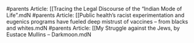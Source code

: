#parents
Article: [[Tracing the Legal Discourse of the “Indian Mode of Life”.mdN
#parents
Article: [[Public health’s racist experimentation and eugenics programs have fueled deep mistrust of vaccines – from blacks and whites.mdN
#parents
Article: [[My Struggle against the Jews, by Eustace Mullins – Darkmoon.mdN
